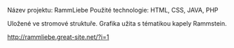 Název projektu: RammLiebe
Použité technologie: HTML, CSS, JAVA, PHP

Uložené ve stromové struktuře.
Grafika užita s tématikou kapely Rammstein.

[http://rammliebe.great-site.net/?i=1
](http://rammliebe.great-site.net/?i=1)
